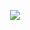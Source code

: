 <p align="center"> 
<!--   Visitor count<br> -->
  <img src="https://visitor-counter.nishithpshetty.tk/api?name=pr0stre1&operation=increment" />
</p>

<!--
### Hi there 👋
**pr0stre1/pr0stre1** is a ✨ _special_ ✨ repository because its `README.md` (this file) appears on your GitHub profile.

Here are some ideas to get you started:

- 🔭 I’m currently working on ...
- 🌱 I’m currently learning ...
- 👯 I’m looking to collaborate on ...
- 🤔 I’m looking for help with ...
- 💬 Ask me about ...
- 📫 How to reach me: ...
- 😄 Pronouns: ...
- ⚡ Fun fact: ...
-->
